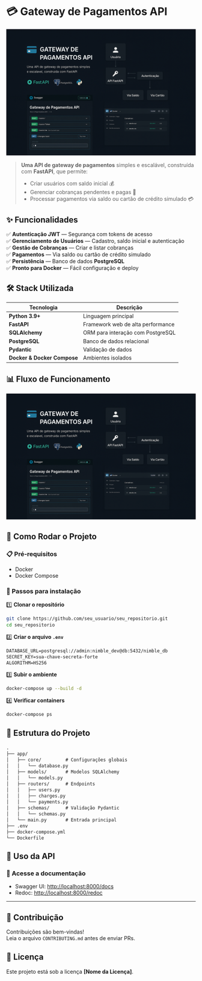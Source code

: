 
# 💳 Gateway de Pagamentos API

<p align="center">
  <img src="assets/banner_gateway.png" alt="Gateway de Pagamentos API" width="800"/>
</p>

> **Uma API de gateway de pagamentos** simples e escalável, construída com **FastAPI**, que permite:
> - Criar usuários com saldo inicial 💰  
> - Gerenciar cobranças pendentes e pagas 📄  
> - Processar pagamentos via saldo ou cartão de crédito simulado 💳  

## ✨ Funcionalidades

✅ **Autenticação JWT** — Segurança com tokens de acesso  
✅ **Gerenciamento de Usuários** — Cadastro, saldo inicial e autenticação  
✅ **Gestão de Cobranças** — Criar e listar cobranças  
✅ **Pagamentos** — Via saldo ou cartão de crédito simulado  
✅ **Persistência** — Banco de dados **PostgreSQL**  
✅ **Pronto para Docker** — Fácil configuração e deploy  

## 🛠 Stack Utilizada

| Tecnologia  | Descrição |
|-------------|-----------|
| **Python 3.9+** | Linguagem principal |
| **FastAPI** | Framework web de alta performance |
| **SQLAlchemy** | ORM para interação com PostgreSQL |
| **PostgreSQL** | Banco de dados relacional |
| **Pydantic** | Validação de dados |
| **Docker & Docker Compose** | Ambientes isolados |

## 📊 Fluxo de Funcionamento

<p align="center">
  <img src="assets/banner_gateway.png" alt="Fluxo de Pagamentos" width="700"/>
</p>

## 🚀 Como Rodar o Projeto

### 📋 Pré-requisitos
- Docker  
- Docker Compose  

### 🔧 Passos para instalação

1️⃣ **Clonar o repositório**
```bash
git clone https://github.com/seu_usuario/seu_repositorio.git
cd seu_repositorio
```

2️⃣ **Criar o arquivo `.env`**
```env
DATABASE_URL=postgresql://admin:nimble_dev@db:5432/nimble_db
SECRET_KEY=sua-chave-secreta-forte
ALGORITHM=HS256
```

3️⃣ **Subir o ambiente**
```bash
docker-compose up --build -d
```

4️⃣ **Verificar containers**
```bash
docker-compose ps
```

## 📂 Estrutura do Projeto

```
.
├── app/
│   ├── core/         # Configurações globais
│   │   └── database.py
│   ├── models/       # Modelos SQLAlchemy
│   │   └── models.py
│   ├── routers/      # Endpoints
│   │   ├── users.py
│   │   ├── charges.py
│   │   └── payments.py
│   ├── schemas/      # Validação Pydantic
│   │   └── schemas.py
│   └── main.py       # Entrada principal
├── .env
├── docker-compose.yml
└── Dockerfile
```

## 📖 Uso da API

### 📍 Acesse a documentação
- Swagger UI: [http://localhost:8000/docs](http://localhost:8000/docs)
- Redoc: [http://localhost:8000/redoc](http://localhost:8000/redoc)

---

## 🤝 Contribuição
Contribuições são bem-vindas!  
Leia o arquivo `CONTRIBUTING.md` antes de enviar PRs.

## 📜 Licença
Este projeto está sob a licença **[Nome da Licença]**.
